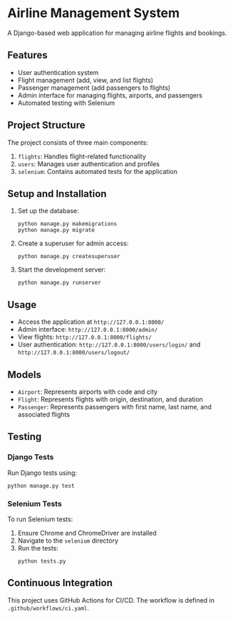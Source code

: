 # Airline Management System

A Django-based web application for managing airline flights and bookings.

## Features

- User authentication system
- Flight management (add, view, and list flights)
- Passenger management (add passengers to flights)
- Admin interface for managing flights, airports, and passengers
- Automated testing with Selenium

## Project Structure

The project consists of three main components:

1. `flights`: Handles flight-related functionality
2. `users`: Manages user authentication and profiles
3. `selenium`: Contains automated tests for the application

## Setup and Installation

1. Set up the database:
   ```
   python manage.py makemigrations
   python manage.py migrate
   ```

2. Create a superuser for admin access:
   ```
   python manage.py createsuperuser
   ```

3. Start the development server:
   ```
   python manage.py runserver
   ```

## Usage

- Access the application at `http://127.0.0.1:8000/`
- Admin interface: `http://127.0.0.1:8000/admin/`
- View flights: `http://127.0.0.1:8000/flights/`
- User authentication: `http://127.0.0.1:8000/users/login/` and `http://127.0.0.1:8000/users/logout/`

## Models

- `Airport`: Represents airports with code and city
- `Flight`: Represents flights with origin, destination, and duration
- `Passenger`: Represents passengers with first name, last name, and associated flights

## Testing

### Django Tests

Run Django tests using:
```
python manage.py test
```

### Selenium Tests

To run Selenium tests:
1. Ensure Chrome and ChromeDriver are installed
2. Navigate to the `selenium` directory
3. Run the tests:
   ```
   python tests.py
   ```

## Continuous Integration

This project uses GitHub Actions for CI/CD. The workflow is defined in `.github/workflows/ci.yaml`.


